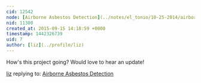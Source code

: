```yaml
---
cid: 12542
node: [Airborne Asbestos Detection](../notes/el_tonio/10-25-2014/airborne-asbestos-detection)
nid: 11300
created_at: 2015-09-15 14:18:59 +0000
timestamp: 1442326739
uid: 7
author: [liz](../profile/liz)
---
```


How's this project going? Would love to hear an update!

[liz](../profile/liz) replying to: [Airborne Asbestos Detection](../notes/el_tonio/10-25-2014/airborne-asbestos-detection)

